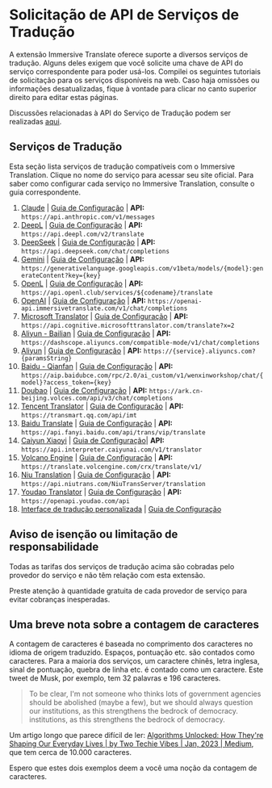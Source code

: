 # Solicitação de API de Serviços de Tradução

A extensão Immersive Translate oferece suporte a diversos serviços de tradução. Alguns deles exigem que você solicite uma chave de API do serviço correspondente para poder usá-los. Compilei os seguintes tutoriais de solicitação para os serviços disponíveis na web. Caso haja omissões ou informações desatualizadas, fique à vontade para clicar no canto superior direito para editar estas páginas.

Discussões relacionadas à API do Serviço de Tradução podem ser realizadas [aqui](https://github.com/immersive-translate/immersive-translate/issues/137).

## Serviços de Tradução

Esta seção lista serviços de tradução compatíveis com o Immersive Translation. Clique no nome do serviço para acessar seu site oficial. Para saber como configurar cada serviço no Immersive Translation, consulte o guia correspondente.

1. [Claude](https://claude.ai/) | [Guia de Configuração](./services/claude.md) | **API:** `https://api.anthropic.com/v1/messages`
2. [DeepL](https://www.deepl.com/) | [Guia de Configuração](./services/deepL.md) | **API:** `https://api.deepl.com/v2/translate`
3. [DeepSeek](https://deepseek.com/) | [Guia de Configuração](./services/deepseek.md) | **API:** `https://api.deepseek.com/chat/completions`
4. [Gemini](https://aistudio.google.com/app/) | [Guia de Configuração](./services/gemini.md) | **API:** `https://generativelanguage.googleapis.com/v1beta/models/{model}:generateContent?key={key}`
5. [OpenL](https://www.openl.com/) | [Guia de Configuração](./services/openL.md) | **API:** `https://api.openl.club/services/${codename}/translate`
6. [OpenAI](https://platform.openai.com/) | [Guia de Configuração](./services/openai.md) | **API:** `https://openai-api.immersivetranslate.com/v1/chat/completions`
7. [Microsoft Translator](https://portal.azure.com/#home) | [Guia de Configuração](./services/azure.md) | **API:** `https://api.cognitive.microsofttranslator.com/translate?x=2`
8. [Aliyun - Bailian](https://cn.aliyun.com/product/bailian) | [Guia de Configuração](./services/aliyun-bailian.md) | **API:** `https://dashscope.aliyuncs.com/compatible-mode/v1/chat/completions`
9. [Aliyun](https://cn.aliyun.com/product/ai) | [Guia de Configuração](./services/aliyun.md) | **API:** `https://{service}.aliyuncs.com?{paramsString}`
10. [Baidu - Qianfan](https://console.bce.baidu.com/qianfan/overview) | [Guia de Configuração](./services/baidu-qianfan.md) | **API:** `https://aip.baidubce.com/rpc/2.0/ai_custom/v1/wenxinworkshop/chat/{model}?access_token={key}`
11. [Doubao](https://www.volcengine.com/product/doubao) | [Guia de Configuração](./services/doubao.md) | **API:** `https://ark.cn-beijing.volces.com/api/v3/chat/completions`
12. [Tencent Translator](https://fanyi.qq.com/) | [Guia de Configuração](./services/tencent.md) | **API:** `https://transmart.qq.com/api/imt`
13. [Baidu Translate](https://fanyi.baidu.com/) | [Guia de Configuração](./services/baidu.md) | **API:** `https://api.fanyi.baidu.com/api/trans/vip/translate`
14. [Caiyun Xiaoyi](https://fanyi.caiyunapp.com/) | [Guia de Configuração](./services/caiyun.md)| **API:** `https://api.interpreter.caiyunai.com/v1/translator`
15. [Volcano Engine](https://www.volcengine.com/products/machine-translation) | [Guia de Configuração](./services/volcano.md) | **API:** `https://translate.volcengine.com/crx/translate/v1/`
16. [Niu Translation](https://translate.niutrans.com/) | [Guia de Configuração](./services/niu.md) | **API:** `https://api.niutrans.com/NiuTransServer/translation`
17. [Youdao Translator](https://fanyi.youdao.com/) | [Guia de Configuração](./services/youdao.md) | **API:** `https://openapi.youdao.com/api`
18. [Interface de tradução personalizada](https://github.com/immersive-translate/ImmersiveL) | [Guia de Configuração](./services/custom.md)

## Aviso de isenção ou limitação de responsabilidade

Todas as tarifas dos serviços de tradução acima são cobradas pelo provedor do serviço e não têm relação com esta extensão.

Preste atenção à quantidade gratuita de cada provedor de serviço para evitar cobranças inesperadas.

## Uma breve nota sobre a contagem de caracteres

A contagem de caracteres é baseada no comprimento dos caracteres no idioma de origem traduzido. Espaços, pontuação etc. são contados como caracteres. Para a maioria dos serviços, um caractere chinês, letra inglesa, sinal de pontuação, quebra de linha etc. é contado como um caractere. Este tweet de Musk, por exemplo, tem 32 palavras e 196 caracteres.

> To be clear, I'm not someone who thinks lots of government agencies should be abolished (maybe a few), but we should always question our institutions, as this strengthens the bedrock of democracy. institutions, as this strengthens the bedrock of democracy.

Um artigo longo que parece difícil de ler: [Algorithms Unlocked: How They're Shaping Our Everyday Lives | by Two Techie Vibes | Jan, 2023 | Medium](https://twotechievibes.medium.com/algorithms-unlocked-how-they're-shaping-our-everyday-lives-6261fa1dbad), que tem cerca de 10.000 caracteres.

Espero que estes dois exemplos deem a você uma noção da contagem de caracteres.
